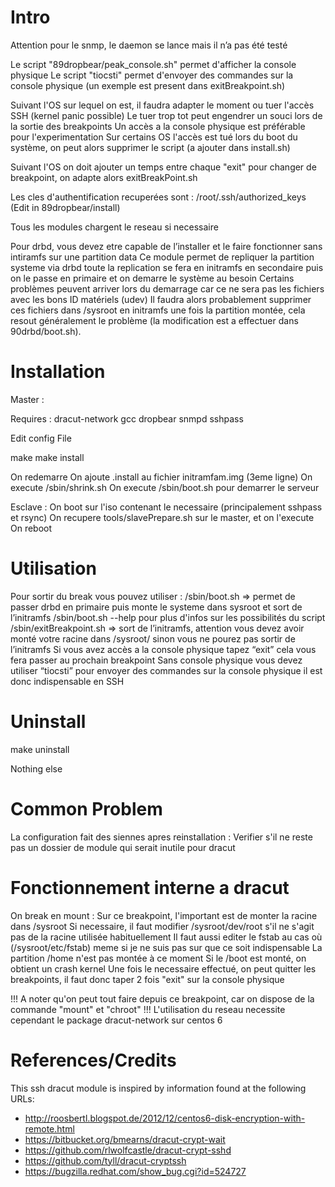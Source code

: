 

Intro
=====
Attention pour le snmp, le daemon se lance mais il n’a pas été testé

Le script "89dropbear/peak_console.sh" permet d'afficher la console physique
Le script "tiocsti" permet d'envoyer des commandes sur la console physique (un exemple est present dans exitBreakpoint.sh)

Suivant l'OS sur lequel on est, il faudra adapter le moment ou tuer l'accès SSH (kernel panic possible)
Le tuer trop tot peut engendrer un souci lors de la sortie des breakpoints
Un accès a la console physique est préférable pour l'experimentation
Sur certains OS l'accès est tué lors du boot du système, on peut alors supprimer le script (a ajouter dans install.sh)

Suivant l'OS on doit ajouter un temps entre chaque "exit" pour changer de breakpoint, on adapte alors exitBreakPoint.sh

Les cles d'authentification recuperées sont :
/root/.ssh/authorized_keys      (Edit in 89dropbear/install)

Tous les modules chargent le reseau si necessaire

Pour drbd, vous devez etre capable de l’installer et le faire fonctionner sans intiramfs sur une partition data
Ce module permet de repliquer la partition systeme via drbd toute la replication se fera en initramfs en secondaire
puis on le passe en primaire et on demarre le système au besoin
Certains problèmes peuvent arriver lors du demarrage car ce ne sera pas les fichiers avec les bons ID matériels (udev)
Il faudra alors probablement supprimer ces fichiers dans /sysroot en initramfs une fois la partition montée, cela resout 
généralement le problème (la modification est a effectuer dans 90drbd/boot.sh).


Installation
============
Master :

Requires : dracut-network gcc dropbear snmpd sshpass

Edit config File

make
make install

On redemarre
On ajoute .install au fichier initramfam.img (3eme ligne)
On execute /sbin/shrink.sh
On execute /sbin/boot.sh pour demarrer le serveur

Esclave :
On boot sur l'iso contenant le necessaire (principalement sshpass et rsync)
On recupere tools/slavePrepare.sh sur le master, et on l'execute
On reboot


Utilisation
===========

Pour sortir du break vous pouvez utiliser :
/sbin/boot.sh => permet de passer drbd en primaire puis monte le systeme dans sysroot et sort de l’initramfs
/sbin/boot.sh --help pour plus d'infos sur les possibilités du script
/sbin/exitBreakpoint.sh => sort de l’initramfs, attention vous devez avoir monté votre racine dans /sysroot/ sinon vous ne 
                            pourez pas sortir de l’initramfs
Si vous avez accès a la console physique tapez “exit” cela vous fera passer au prochain breakpoint
Sans console physique vous devez utiliser “tiocsti” pour envoyer des commandes sur la console physique il est donc
indispensable en SSH

Uninstall
=========

make uninstall

Nothing else

Common Problem
==============

La configuration fait des siennes apres reinstallation :
Verifier s'il ne reste pas un dossier de module qui serait inutile pour dracut

Fonctionnement interne a dracut
===============================

On break en mount :
Sur ce breakpoint, l'important est de monter la racine dans /sysroot
Si necessaire, il faut modifier /sysroot/dev/root s'il ne s'agit pas de la racine utilisée habituellement
Il faut aussi editer le fstab au cas où (/sysroot/etc/fstab) meme si je ne suis pas sur que ce soit indispensable
La partition /home n'est pas montée à ce moment
Si le /boot est monté, on obtient un crash kernel
Une fois le necessaire effectué, on peut quitter les breakpoints, il faut donc taper 2 fois "exit" sur la console physique

!!! A noter qu'on peut tout faire depuis ce breakpoint, car on dispose de la commande "mount" et "chroot"
!!! L'utilisation du reseau necessite cependant le package dracut-network sur centos 6


References/Credits
==================
This ssh dracut module is inspired by information found at the following URLs:
- http://roosbertl.blogspot.de/2012/12/centos6-disk-encryption-with-remote.html
- https://bitbucket.org/bmearns/dracut-crypt-wait
- https://github.com/rlwolfcastle/dracut-crypt-sshd
- https://github.com/tyll/dracut-cryptssh
- https://bugzilla.redhat.com/show_bug.cgi?id=524727
